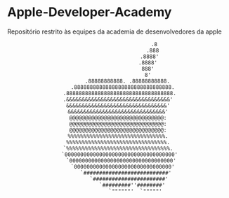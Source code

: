 # Apple-Developer-Academy
Repositório restrito às equipes da academia de desenvolvedores da apple

<center>

```                                                                                                                                   
                        .8 
                      .888
                    .8888'
                   .8888'
                   888'
                   8'
      .88888888888. .88888888888.
   .8888888888888888888888888888888.
 .8888888888888888888888888888888888.
.&&&&&&&&&&&&&&&&&&&&&&&&&&&&&&&&&'
&&&&&&&&&&&&&&&&&&&&&&&&&&&&&&&&'
&&&&&&&&&&&&&&&&&&&&&&&&&&&&&&&'
@@@@@@@@@@@@@@@@@@@@@@@@@@@@@@:
@@@@@@@@@@@@@@@@@@@@@@@@@@@@@@:
@@@@@@@@@@@@@@@@@@@@@@@@@@@@@@:
%%%%%%%%%%%%%%%%%%%%%%%%%%%%%%%.
%%%%%%%%%%%%%%%%%%%%%%%%%%%%%%%%.
`%%%%%%%%%%%%%%%%%%%%%%%%%%%%%%%%%.
 `00000000000000000000000000000000000'
  `000000000000000000000000000000000'
   `0000000000000000000000000000000'
     `###########################'
       `#######################'
         `#########''########'
           `""""""'  `"""""'
```
